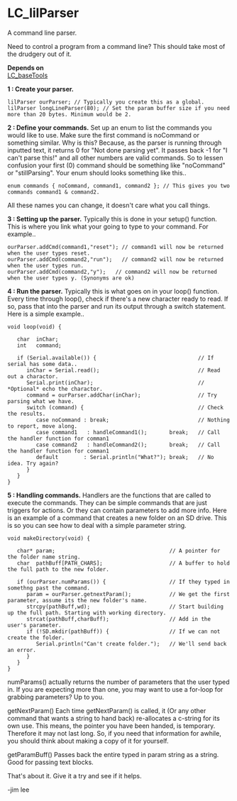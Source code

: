 # LC_lilParser
A command line parser.

Need to control a program from a command line? This should take most of the drudgery out of it.

**Depends on**  
[LC_baseTools](https://github.com/leftCoast/LC_baseTools)

**1 : Create your parser.** 

```
lilParser ourParser; // Typically you create this as a global.
lilParser longLineParser(80); // Set the param buffer size if you need more than 20 bytes. Minimum would be 2.
```

**2 : Define your commands.** Set up an enum to list the commands you would like to use. Make sure the first command is noCommand or something similar. Why is this? Because, as the parser is running through inputted text, it returns 0 for "Not done parsing yet". It passes back -1 for "I can't parse this!" and all other numbers are valid commands. So to lessen confusion your first (0) command should be something like "noCommand" or "stillParsing". Your enum should looks something like this..
```
enum commands { noCommand, command1, command2 }; // This gives you two commands command1 & command2.
```
All these names you can change, it doesn't care what you call things.

**3 : Setting up the parser.** Typically this is done in your setup() function. This is where you link what your going to type to your command. For example..
```
ourParser.addCmd(command1,"reset"); // command1 will now be returned when the user types reset.
ourParser.addCmd(command2,"run");   // command2 will now be returned when the user types run.
ourParser.addCmd(command2,"y");   // command2 will now be returned when the user types y. (Synonyms are ok)
```
**4 : Run the parser.** Typically this is what goes on in your loop() function. Every time through loop(), check if there's a new character ready to read. If so, pass that into the parser and run its output through a switch statement. Here is a simple example..
```
void loop(void) {

   char  inChar;
   int   command;
   
   if (Serial.available()) {                                // If serial has some data..
      inChar = Serial.read();                               // Read out a charactor.
      Serial.print(inChar);                                 // *Optional* echo the charactor.
      command = ourParser.addChar(inChar);                  // Try parsing what we have.
      switch (command) {                                    // Check the results.
         case noCommand : break;                            // Nothing to report, move along.
         case command1   : handleCommand1();       break;   // Call the handler function for comman1
         case command2   : handleCommand2();       break;   // Call the handler function for comman1
         default        : Serial.println("What?"); break;   // No idea. Try again?
      }
   }
}
```
**5 : Handling commands.** Handlers are the functions that are called to execute the commands. They can be simple commands that are just triggers for actions. Or they can contain parameters to add more info. Here is an example of a command that creates a new folder on an SD drive. This is so you can see how to deal with a simple parameter string.
```
void makeDirectory(void) {

   char* param;                                    // A pointer for the folder name string.
   char  pathBuff[PATH_CHARS];                     // A buffer to hold the full path to the new folder.
   
   if (ourParser.numParams()) {                    // If they typed in somethng past the command.
      param = ourParser.getnextParam();            // We get the first parameter, assume its the new folder's name.
      strcpy(pathBuff,wd);                         // Start building up the full path. Starting with working directory.
      strcat(pathBuff,charBuff);                   // Add in the user's parameter.
      if (!SD.mkdir(pathBuff)) {                   // If we can not create the folder.
         Serial.println("Can't create folder.");   // We'll send back an error.
      }
   }
}
```
numParams() actually returns the number of parameters that the user typed in. If you are expecting more than one, you may want to use a for-loop for grabbing parameters? Up to you.  

getNextParam() Each time getNextParam() is called, it (Or any other command that wants a string to hand back) re-allocates a c-string for its own use. This means, the pointer you have been handed, is temporary. Therefore it may not last long. So, if you need that information for awhile, you should think about making a copy of it for yourself.

getParamBuff() Passes back the entire typed in param string as a string. Good for passing text blocks.

That's about it. Give it a try and see if it helps.

-jim lee
